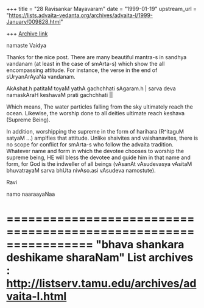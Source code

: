 +++
title = "28 Ravisankar Mayavaram"
date = "1999-01-19"
upstream_url = "https://lists.advaita-vedanta.org/archives/advaita-l/1999-January/009828.html"

+++
[Archive link](https://lists.advaita-vedanta.org/archives/advaita-l/1999-January/009828.html)

namaste Vaidya

Thanks for the nice post. There are many beautiful mantra-s in
sandhya vandanam (at least in the case of smArta-s) which show
the all encompassing attitude. For instance, the verse in the end
of sUryanArAyaNa vandanam.

AkAshat.h patitaM toyaM yathA gachchhati sAgaram.h |
sarva deva namaskAraH keshavaM prati gachchhati ||

Which means, The water particles falling from the sky ultimately
reach the ocean. Likewise, the worship done to all deities
ultimate reach keshava (Supreme Being).

In addition, worshipping the supreme in the form of harihara
(R^itaguM satyaM ...) amplfies that attitude. Unlike shaivites
and vaishanavites, there is no scope for conflict for smArta-s
who follow the advaita tradition. Whatever name and form in which
the devotee chooses to worship the supreme being, HE will bless
the devotee and guide him in that name and form, for God is the
indweller of all beings (vAsanAt vAsudevasya vAsitaM bhuvatrayaM
sarva bhUta nivAso.asi vAsudeva namostute).


Ravi

namo naaraayaNaa

================================================================
"bhava shankara deshikame sharaNam"
List archives : http://listserv.tamu.edu/archives/advaita-l.html
================================================================

